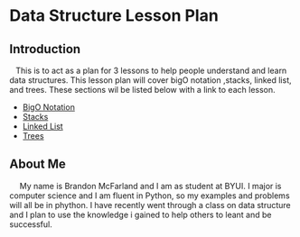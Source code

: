 # Data Structure Lesson Plan

## Introduction 
 &ensp; This is to act as a plan for 3 lessons to help people understand and learn data structures. This lesson plan will cover bigO notation ,stacks, linked list, and trees. These sections wil be listed below with a link to each lesson.  
+ [BigO Notation](https://github.com/Mototoe/Data_Structure_Lesson_Plan/blob/main/BigO%20Notation.md)
+ [Stacks](https://github.com/Mototoe/Data_Structure_Lesson_Plan/blob/main/Stack.md)
+ [Linked List](https://github.com/Mototoe/Data_Structure_Lesson_Plan/blob/main/Linked%20List.md)
+ [Trees](https://github.com/Mototoe/Data_Structure_Lesson_Plan/blob/main/Tree.md)


## About Me
&emsp; My name is Brandon McFarland and I am as student at BYUI. I major is computer science and I am fluent in Python, so my examples and problems will all be in phython. I have recently went through a class on data structure and I plan to use the knowledge i gained to help others to leant and be successful.
